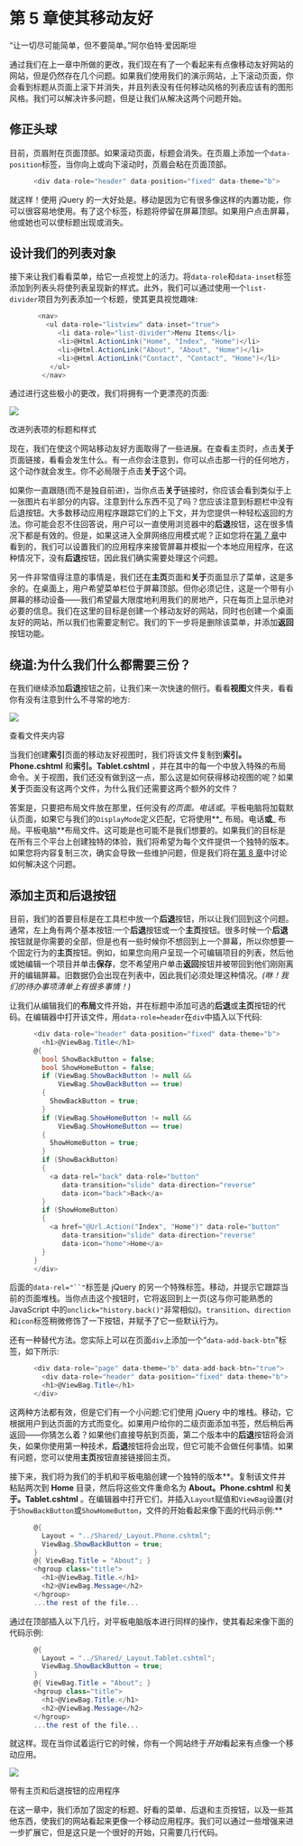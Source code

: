 # 第 5 章使其移动友好

“让一切尽可能简单，但不要简单。”阿尔伯特·爱因斯坦

通过我们在上一章中所做的更改，我们现在有了一个看起来有点像移动友好网站的网站，但是仍然存在几个问题。如果我们使用我们的演示网站，上下滚动页面，你会看到标题从页面上滚下并消失，并且列表没有任何移动风格的列表应该有的图形风格。我们可以解决许多问题，但是让我们从解决这两个问题开始。

## 修正头球

目前，页眉附在页面顶部。如果滚动页面，标题会消失。在页眉上添加一个`data-position`标签，当你向上或向下滚动时，页眉会粘在页面顶部。

```cs
      <div data-role="header" data-position="fixed" data-theme="b">

```

就这样！使用 jQuery 的一大好处是。移动是因为它有很多像这样的内置功能，你可以很容易地使用。有了这个标签，标题将停留在屏幕顶部。如果用户点击屏幕，他或她也可以使标题出现或消失。

## 设计我们的列表对象

接下来让我们看看菜单，给它一点视觉上的活力。将`data-role`和`data-inset`标签添加到列表头将使列表呈现新的样式。此外，我们可以通过使用一个`list-divider`项目为列表添加一个标题，使其更具视觉趣味:

```cs
       <nav>
         <ul data-role="listview" data-inset="true">
            <li data-role="list-divider">Menu Items</li>
            <li>@Html.ActionLink("Home", "Index", "Home")</li>
            <li>@Html.ActionLink("About", "About", "Home")</li>
            <li>@Html.ActionLink("Contact", "Contact", "Home")</li>
          </ul>
        </nav>

```

通过进行这些极小的更改，我们将拥有一个更漂亮的页面:

![](img/image018.png)

改进列表项的标题和样式

现在，我们在使这个网站移动友好方面取得了一些进展。在查看主页时，点击**关于**页面链接，看看会发生什么。有一点你会注意到，你可以点击那一行的任何地方，这个动作就会发生。你不必局限于点击**关于**这个词。

如果你一直跟随(而不是独自前进)，当你点击**关于**链接时，你应该会看到类似于上一张图片右半部分的内容。注意到什么东西不见了吗？您应该注意到标题栏中没有后退按钮。大多数移动应用程序跟踪它们的上下文，并为您提供一种轻松返回的方法。你可能会忍不住回答说，用户可以一直使用浏览器中的**后退**按钮，这在很多情况下都是有效的。但是，如果这进入全屏网络应用模式呢？正如您将在[第 7 章](07.html#heading_id_44)中看到的，我们可以设置我们的应用程序来接管屏幕并模拟一个本地应用程序，在这种情况下，没有**后退**按钮，因此我们确实需要处理这个问题。

另一件非常值得注意的事情是，我们还在**主页**页面和**关于**页面显示了菜单，这是多余的。在桌面上，用户希望菜单栏位于屏幕顶部。但你必须记住，这是一个带有小屏幕的移动设备——我们希望最大限度地利用我们的房地产，只在每页上显示绝对必要的信息。我们在这里的目标是创建一个移动友好的网站，同时也创建一个桌面友好的网站，所以我们也需要定制它。我们的下一步将是删除该菜单，并添加**返回**按钮功能。

## 绕道:为什么我们什么都需要三份？

在我们继续添加**后退**按钮之前，让我们来一次快速的侧行。看看**视图**文件夹，看看你有没有注意到什么不寻常的地方:

![](img/image019.jpg)

查看文件夹内容

当我们创建**索引**页面的移动友好视图时，我们将该文件复制到**索引。Phone.cshtml** 和**索引。Tablet.cshtml** ，并在其中的每一个中放入特殊的布局命令。关于视图，我们还没有做到这一点，那么这是如何获得移动视图的呢？如果**关于**页面没有这两个文件，为什么我们还需要这两个额外的文件？

答案是，只要把布局文件放在那里，任何没有*的页面。电话或*。平板电脑将加载默认页面，如果它与我们的`DisplayMode`定义匹配，它将使用**_ 布局。电话**或**_ 布局。平板电脑**布局文件。这可能是也可能不是我们想要的。如果我们的目标是在所有三个平台上创建独特的体验，我们将希望为每个文件提供一个独特的版本。如果您将内容复制三次，确实会导致一些维护问题，但是我们将在[第 8 章](08.html#heading_id_51)中讨论如何解决这个问题。

## 添加主页和后退按钮

目前，我们的首要目标是在工具栏中放一个**后退**按钮，所以让我们回到这个问题。通常，左上角有两个基本按钮:一个**后退**按钮或一个**主页**按钮。很多时候一个**后退**按钮就是你需要的全部，但是也有一些时候你不想回到上一个屏幕，所以你想要一个固定行为的**主页**按钮。例如，如果您向用户呈现一个可编辑项目的列表，然后他或她编辑一个项目并单击**保存**，您不希望用户单击**返回**按钮并被带回到他们刚刚离开的编辑屏幕。旧数据仍会出现在列表中，因此我们必须处理这种情况。*(咻！我们的待办事项清单上有很多事情！)*

让我们从编辑我们的**布局**文件开始，并在标题中添加可选的**后退**或**主页**按钮的代码。在编辑器中打开该文件，用`data-role=header`在`div`中插入以下代码:

```cs
      <div data-role="header" data-position="fixed" data-theme="b">
        <h1>@ViewBag.Title</h1>
      @{
        bool ShowBackButton = false;
        bool ShowHomeButton = false;
        if (ViewBag.ShowBackButton != null &&
            ViewBag.ShowBackButton == true)
        {
          ShowBackButton = true;
        }
        if (ViewBag.ShowHomeButton != null &&
            ViewBag.ShowHomeButton == true)
        {
          ShowHomeButton = true;
        }
        if (ShowBackButton)
        {
          <a data-rel="back" data-role="button"
             data-transition="slide" data-direction="reverse"
             data-icon="back">Back</a>
        }
        if (ShowHomeButton)
        {
          <a href="@Url.Action("Index", "Home")" data-role="button"
             data-transition="slide" data-direction="reverse"
             data-icon="home">Home</a>
        }
      }
      </div>

```

后面的`data-rel="``"`标签是 jQuery 的另一个特殊标签。移动，并提示它跟踪当前的页面堆栈。当你点击这个按钮时，它将返回到上一页(这与你可能熟悉的 JavaScript 中的`onclick="history.back()"`非常相似)。`transition`、`direction`和`icon`标签稍微修饰了一下按钮，并赋予了它一些默认行为。

还有一种替代方法。您实际上可以在页面`div`上添加一个“`data-add-back-btn`”标签，如下所示:

```cs
      <div data-role="page" data-theme="b" data-add-back-btn="true">
        <div data-role="header" data-position="fixed" data-theme="b">
        <h1>@ViewBag.Title</h1>
      </div>

```

这两种方法都有效，但是它们有一个小问题:它们使用 jQuery 中的堆栈。移动，它根据用户到达页面的方式而变化。如果用户给你的二级页面添加书签，然后稍后再返回——你猜怎么着？如果他们直接导航到页面，第二个版本中的**后退**按钮将会消失，如果你使用第一种技术，**后退**按钮将会出现，但它可能不会做任何事情。如果有问题，您可以使用**主页**按钮直接链接回主页。

接下来，我们将为我们的手机和平板电脑创建一个独特的版本**。复制该文件并粘贴两次到 **Home** 目录，然后将这些文件重命名为 **About。Phone.cshtml** 和**关于。Tablet.cshtml** 。在编辑器中打开它们，并插入`Layout`赋值和`ViewBag`设置(对于`ShowBackButton`或`ShowHomeButton`，文件的开始看起来像下面的代码示例:**

```cs
      @{
        Layout = "../Shared/_Layout.Phone.cshtml";
        ViewBag.ShowBackButton = true;
      }
      @{ ViewBag.Title = "About"; }
      <hgroup class="title">
        <h1>@ViewBag.Title.</h1>
        <h2>@ViewBag.Message</h2>
      </hgroup>
      ...the rest of the file...

```

通过在顶部插入以下几行，对平板电脑版本进行同样的操作，使其看起来像下面的代码示例:

```cs
      @{
        Layout = "../Shared/_Layout.Tablet.cshtml";
        ViewBag.ShowBackButton = true;
      }
      @{ ViewBag.Title = "About"; }
      <hgroup class="title">
        <h1>@ViewBag.Title.</h1>
        <h2>@ViewBag.Message</h2>
      </hgroup>
      ...the rest of the file...

```

就这样。现在当你试着运行它的时候，你有一个网站终于*开始*看起来有点像一个移动应用。

![](img/image020.jpg)

带有主页和后退按钮的应用程序

在这一章中，我们添加了固定的标题、好看的菜单、后退和主页按钮，以及一些其他东西，使我们的网站看起来更像一个移动应用程序。我们可以通过一些增强来进一步扩展它，但是这只是一个很好的开始，只需要几行代码。